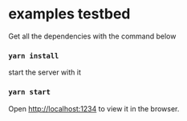 # examples testbed

Get all the dependencies with the command below

### `yarn install`

start the server with it

### `yarn start`

Open [http://localhost:1234](http://localhost:1234) to view it in the browser.
